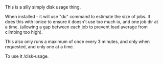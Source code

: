 This is a silly simply disk usage thing. 

When installed - it will use "du" command to estimate the size of jobs.
It does this with ionice to ensure it doesn't use too much io, and one job dir at a time. 
(allowing a gap between each job to prevent load average from climbing too high). 

This also only runs a maximum of once every 3 minutes, and only when requested, and only one at a time. 

To use it /disk-usage.

